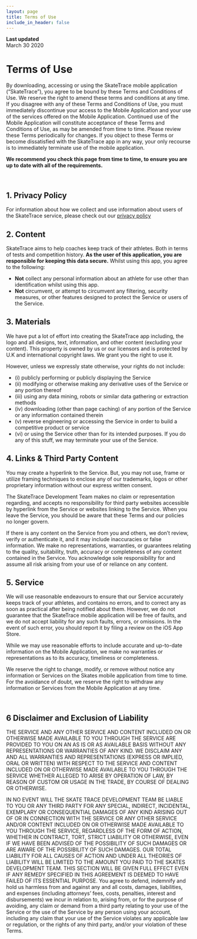 ```yaml
---
layout: page
title: Terms of Use
include_in_header: false
---
```


**Last updated**  
March 30 2020

# Terms of Use
By downloading, accessing or using the SkateTrace mobile application (“SkateTrace”), you agree to be bound by these Terms and Conditions of Use. We reserve the right to amend these terms and conditions at any time. If you disagree with any of these Terms and Conditions of Use, you must immediately discontinue your access to the Mobile Application and your use of the services offered on the Mobile Application. Continued use of the Mobile Application will constitute acceptance of these Terms and Conditions of Use, as may be amended from time to time. Please review these Terms periodically for changes. If you object to these Terms or become dissatisfied with the SkateTrace app in any way, your only recourse is to immediately terminate use of the mobile application.

**We recommend you check this page from time to time, to ensure you are up to date with all of the requirements.** 

<br>

## 1. Privacy Policy
For information about how we collect and use information about users of the SkateTrace service, please check out our [privacy policy](https://www.skatetrace.github.io/landing/privacypolicy)

## 2. Content
SkateTrace aims to help coaches keep track of their athletes. Both in terms of tests and competition history. **As the user of this application, you are responsible for keeping this data secure.**
Whilst using this app, you agree to the following:
- **Not** collect any personal information about an athlete for use other than identification whilst using this app.
- **Not** circumvent, or attempt to circumvent any filtering, security measures, or other features designed to protect the Service or users of the Service.

## 3. Materials
We have put a lot of effort into creating the SkateTrace app including, the logo and all designs, text, information, and other content (excluding your content). This property is owned by us or our licensors and is protected by U.K and international copyright laws. We grant you the right to use it.

However, unless we expressly state otherwise, your rights do not include: 
- (i) publicly performing or publicly displaying the Service
- (ii) modifying or otherwise making any derivative uses of the Service or any portion thereof
- (iii) using any data mining, robots or similar data gathering or extraction methods
- (iv) downloading (other than page caching) of any portion of the Service or any information contained therein
- (v) reverse engineering or accessing the Service in order to build a competitive product or service
- (vi) or using the Service other than for its intended purposes. If you do any of this stuff, we may terminate your use of the Service.

## 4. Links & Third Party Content
You may create a hyperlink to the Service. But, you may not use, frame or utilize framing techniques to enclose any of our trademarks, logos or other proprietary information without our express written consent.

The SkateTrace Development Team makes no claim or representation regarding, and accepts no responsibility for third party websites accessible by hyperlink from the Service or websites linking to the Service. When you leave the Service, you should be aware that these Terms and our policies no longer govern.

If there is any content on the Service from you and others, we don’t review, verify or authenticate it, and it may include inaccuracies or false information. We make no representations, warranties, or guarantees relating to the quality, suitability, truth, accuracy or completeness of any content contained in the Service. You acknowledge sole responsibility for and assume all risk arising from your use of or reliance on any content.

## 5. Service
We will use reasonable endeavours to ensure that our Service accurately keeps track of your athletes, and contains no errors, and to correct any as soon as practical after being notified about them. However, we do not guarantee that the SkateTrace mobile application will be free of faults, and we do not accept liability for any such faults, errors, or omissions. In the event of such error, you should report it by filing a review on the iOS App Store.

While we may use reasonable efforts to include accurate and up-to-date information on the Mobile Application, we make no warranties or representations as to its accuracy, timeliness or completeness.

We reserve the right to change, modify, or remove without notice any information or Services on the Skates mobile application from time to time. For the avoidance of doubt, we reserve the right to withdraw any information or Services from the Mobile Application at any time.

<br>

## 6 Disclaimer and Exclusion of Liability
THE SERVICE AND ANY OTHER SERVICE AND CONTENT INCLUDED ON OR OTHERWISE MADE AVAILABLE TO YOU THROUGH THE SERVICE ARE PROVIDED TO YOU ON AN AS IS OR AS AVAILABLE BASIS WITHOUT ANY REPRESENTATIONS OR WARRANTIES OF ANY KIND. WE DISCLAIM ANY AND ALL WARRANTIES AND REPRESENTATIONS (EXPRESS OR IMPLIED, ORAL OR WRITTEN) WITH RESPECT TO THE SERVICE AND CONTENT INCLUDED ON OR OTHERWISE MADE AVAILABLE TO YOU THROUGH THE SERVICE WHETHER ALLEGED TO ARISE BY OPERATION OF LAW, BY REASON OF CUSTOM OR USAGE IN THE TRADE, BY COURSE OF DEALING OR OTHERWISE.

IN NO EVENT WILL THE SKATE TRACE DEVELOPMENT TEAM BE LIABLE TO YOU OR ANY THIRD PARTY FOR ANY SPECIAL, INDIRECT, INCIDENTAL, EXEMPLARY OR CONSEQUENTIAL DAMAGES OF ANY KIND ARISING OUT OF OR IN CONNECTION WITH THE SERVICE OR ANY OTHER SERVICE AND/OR CONTENT INCLUDED ON OR OTHERWISE MADE AVAILABLE TO YOU THROUGH THE SERVICE, REGARDLESS OF THE FORM OF ACTION, WHETHER IN CONTRACT, TORT, STRICT LIABILITY OR OTHERWISE, EVEN IF WE HAVE BEEN ADVISED OF THE POSSIBILITY OF SUCH DAMAGES OR ARE AWARE OF THE POSSIBILITY OF SUCH DAMAGES. OUR TOTAL LIABILITY FOR ALL CAUSES OF ACTION AND UNDER ALL THEORIES OF LIABILITY WILL BE LIMITED TO THE AMOUNT YOU PAID TO THE SKATES DEVELOPMENT TEAM. THIS SECTION WILL BE GIVEN FULL EFFECT EVEN IF ANY REMEDY SPECIFIED IN THIS AGREEMENT IS DEEMED TO HAVE FAILED OF ITS ESSENTIAL PURPOSE.
You agree to defend, indemnify and hold us harmless from and against any and all costs, damages, liabilities, and expenses (including attorneys’ fees, costs, penalties, interest and disbursements) we incur in relation to, arising from, or for the purpose of avoiding, any claim or demand from a third party relating to your use of the Service or the use of the Service by any person using your account, including any claim that your use of the Service violates any applicable law or regulation, or the rights of any third party, and/or your violation of these Terms.

<br>
